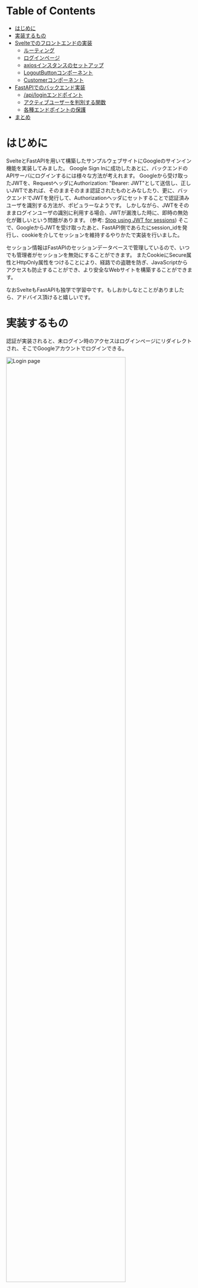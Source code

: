 <!-- <textarea border-style:dotted="border-style:dotted" class="markdown" disabled="disabled"> -->
<!-- <a href="" target="_blank"><img src="" width="30%"></a> -->

Table of Contents
=================

* [はじめに](#はじめに)
* [実装するもの](#実装するもの)
* [Svelteでのフロントエンドの実装](#svelteでのフロントエンドの実装)
   * [ルーティング](#ルーティング)
   * [ログインページ](#ログインページ)
   * [axiosインスタンスのセットアップ](#axiosインスタンスのセットアップ)
   * [LogoutButtonコンポーネント](#logoutbuttonコンポーネント)
   * [Customerコンポーネント](#customerコンポーネント)
* [FastAPIでのバックエンド実装](#fastapiでのバックエンド実装)
   * [/api/loginエンドポイント](#apiloginエンドポイント)
   * [アクティブユーザーを判別する関数](#アクティブユーザーを判別する関数)
   * [各種エンドポイントの保護](#各種エンドポイントの保護)
* [まとめ](#まとめ)

# はじめに

SvelteとFastAPIを用いて構築したサンプルウェブサイトにGoogleのサインイン機能を実装してみました。
Google Sign Inに成功したあとに、バックエンドのAPIサーバにログインするには様々な方法が考えれます。
Googleから受け取ったJWTを、RequestヘッダにAuthorization: "Bearer: JWT"として送信し、正しいJWTであれば、そのままそのまま認証されたものとみなしたり、更に、バックエンドでJWTを発行して、Authorizationヘッダにセットすることで認証済みユーザを識別する方法が、ポピュラーなようです。
しかしながら、JWTをそのままログインユーザの識別に利用する場合、JWTが漏洩した時に、即時の無効化が難しいという問題があります。
(参考: [Stop using JWT for sessions](http://cryto.net/~joepie91/blog/2016/06/13/stop-using-jwt-for-sessions/))
そこで、GoogleからJWTを受け取ったあと、FastAPI側であらたにsession_idを発行し、cookieを介してセッションを維持するやりかたで実装を行いました。

セッション情報はFastAPIのセッションデータベースで管理しているので、いつでも管理者がセッションを無効にすることができます。
またCookieにSecure属性とHttpOnly属性をつけることにより、経路での盗聴を防ぎ、JavaScriptからアクセスも防止することができ、より安全なWebサイトを構築することができます。

なおSvelteもFastAPIも独学で学習中です。もしおかしなとことがありましたら、アドバイス頂けると嬉しいです。

# 実装するもの

認証が実装されると、未ログイン時のアクセスはログインページにリダイレクトされ、そこでGoogleアカウントでログインできる。

<a href="https://github.com/ktaka-ccmp/react-api-oauth2-example/blob/master/images/AuthLogin3-2.png" target="_blank">
<img src="https://github.com/ktaka-ccmp/react-api-oauth2-example/blob/master/images/AuthLogin3-2.png" width="80%" alt="Login page" title="Login page">
</a>

Customerページは、認証に成功した場合にのみ表示することができます。

<a href="https://github.com/ktaka-ccmp/react-api-oauth2-example/blob/master/images/AuthCustomer.png" target="_blank">
<img src="https://github.com/ktaka-ccmp/react-api-oauth2-example/blob/master/images/AuthCustomer.png" width="80%" alt="Customer page for authenticated users" title="Customer page for authenticated users">
</a>

FastAPIではSwagger UIによるドキュメントページが自動生成されます。

<a href="https://github.com/ktaka-ccmp/react-api-oauth2-example/blob/master/images/fastapi01.png" target="_blank">
<img src="https://github.com/ktaka-ccmp/react-api-oauth2-example/blob/master/images/fastapi01.png" width="80%" alt="FastAPI OpenAPI doc page" title="FastAPI OpenAPI doc page">
</a>

# Svelteでのフロントエンドの実装

Svelteをフロントエンドを実装します。バックエンドからcustomerデータを取得しテーブル表示するページに、Google OAuth2を利用した認証機能を実装します。

Google Sign Inに成功し、取得したJWTをバックエンドのAPIサーバに送信します。
バックエンド側は、JWTをベリファイしユーザーアカウントを作成し、session_idをcookieにセットしてレスポンスを返信します。
これ以降、バックエンドにリクエストを送る際には、常にcookieにsession_idをセットして、リクエストを送信します。

実装したコードは以下のレポジトリにあります。
* https://github.com/ktaka-ccmp/react-api-oauth2-example/tree/master/google-oauth/frontend-svelte

ログイン機能の実装ポイントについて以下に説明します。

## ルーティング

* svelete-routingを利用します。
* **/customer**はCustomerコンポーネントを表示します。
* **/login**はLoginPageコンポーネントを表示します。

App.svelte
```
<script>
  import { Router, Link, Route } from "svelte-routing";
  import Top from "./components/Top.svelte";
  import Customer from "./components/Customer.svelte";
  import NoMatch from "./components/NoMatch.svelte";
  import LoginPage from "./components/LoginPage.svelte";

  export let url = "";
</script>

<div class="container-sm">
  <Router {url}>
    <nav>
      <table class="table-borderless table-responsive">
        <tbody>
          <tr><td><Link to="/">Top</Link></td></tr>
          <tr><td><Link to="/customer">Customer</Link></td></tr>
        </tbody>
      </table>
    </nav>

    <div>
      <Route path="/"><Top /></Route>
      <Route path="/customer"><Customer /></Route>
      <Route path="/login"><LoginPage /></Route>
      <Route path="*"><NoMatch /></Route>
    </div>
  </Router>
</div>
```

## ログインページ

* GoogleのSign Inボタンを表示します。
* OneTapインターフェースも表示します。
* GoogleでSign In後に、コールバックファンクションbackendAuthを呼び出します。
* backendAuthで、Google Sign Inで得られたレスポンスをhttp://localhost/api/login に送信します。レスポンスにはJWTトークンが含まれます。
* バックエンドでのログインが成功した場合、**/login** の直前にいたページにリダイレクトします。
* バックエンドでのログインに失敗した場合、後述のapiAxios.interceptorのエラー処理が行われます。すなわち、もう一度**/login** ページにリダイレクトされます。

LoginPage.svelte
```
<script>
  import { onMount } from "svelte";
  import { apiAxios } from "../lib/apiAxios";
  import { useLocation, navigate } from "svelte-routing";

  let location = useLocation();
  let origin = $location.state?.from;

  const backendAuth = (response) => {
    const data = JSON.stringify(response, null, 2);

    apiAxios
      .post(`/api/login/`, data)
      .then((res) => {
        navigate(origin, { replace: true });
      });
  };

  onMount(() => {

    google.accounts.id.initialize({
      /* global google */
      client_id: import.meta.env.VITE_APP_GOOGLE_OAUTH2_CLIENT_ID,
      callback: (r) => backendAuth(r),
      ux_mode: "popup",
    });

    google.accounts.id.renderButton(document.getElementById("signInDiv"), {
      theme: "filled_blue",
      size: "large",
      shape: "circle",
    });

    google.accounts.id.prompt();
  });
</script>

<main>
  <h2>Login page</h2>
  <div id="signInDiv"></div>
</main>
```

## axiosインスタンスのセットアップ

* **withCredentials: true**をセットすることにより、axiosはcookieを送信するようになります。
* axiosのinterceptorsで、error処理を行います。バックエンドから**401 Unauthorized**、**403 Forbidden** が返ってきた場合、/loginへリダイレクトします。

apiAxios.js
```
import axios from "axios";
import { navigate } from "svelte-routing";

export const apiAxios = axios.create({
  baseURL: `${import.meta.env.VITE_APP_API_SERVER}`,
  withCredentials: true,
});

apiAxios.interceptors.response.use(
  (response) => {
    return response;
  },
  (error) => {
    if (error.response.status === 401 || error.response.status === 403) {
        console.log(
        "apiAxios failed. Redirecting to /login... from",
        location.pathname
      );
      navigate("/login", { state: { from: location.pathname }, replace: true });
    }
    return Promise.reject(error);
  }
);
```

## LogoutButtonコンポーネント

* Logoutボタンを表示するコンポーネントです。
* onMount時に、バックエンドサーバにアクセスし、ログインしているユーザーのユーザー情報を取得します。
* cookieにsession_idが無い場合、すなわち未ログインの場合にはユーザー情報に失敗し、apiAxios.interceptorのエラー処理により、**/login** ページにリダイレクトされます。

```
<script>
  import { onMount } from "svelte";
  import { apiAxios } from "../lib/apiAxios.js";

  let user;

  onMount(() => {
    console.log("Logout Component Mounted");
    getUser();
  });

  const handleLogout = () => {
    user = null;
    apiAxios
      .get(`/api/logout/`)
      .then((res) => {
        console.log("backendLogout", res);
        getUser();
      })
      .catch((error) => console.log("Logout failed: ", error));
  };

  const getUser = () => {
    apiAxios
      .get(`/api/user/`)
      .then((res) => {
        user = res.data;
        console.log("getUser: user:", user);
      })
      .catch((error) => console.log("getUser faild: ", error.response));
  };

  const onLogout = handleLogout;
</script>

<div>
  Authenticated as {user?.username} &nbsp;
  <button type="button" on:click={onLogout}>Sign Out</button>
</div>
```

## Customerコンポーネント

* バックエンドサーバからデータを取得し、テーブル表示するコンポーネント。
* **LogoutButton** コンポーネントがページ内に配置されているので、未ログインの場合には、**/login** ページにリダイレクトされる。

```
<script>
  import { onMount } from "svelte";
  import { apiAxios } from "../lib/apiAxios";
  import LogoutButton from "./LogoutButton.svelte";

  let customers = [];

  const getCustomers = async () => {
    await apiAxios
      .get(`/api/customer/`)
      .then((res) => {
        customers = res.data.results;
      })
      .catch((error) => {
        console.log(error);
      });
  };

  onMount(async () => {
    getCustomers();
  });
</script>

<LogoutButton />

<h2>This is Customer.</h2>

{#await customers}
  <p>Loading ...</p>
{:then customers}
  <div class="table-responsive">
    <table class="table table-bordered table-hover table-striped">
      <thead class="table-light">
        <tr>
          <th>id</th>
          <th>name</th>
          <th>email</th>
        </tr>
      </thead>
      <tbody>
        {#each customers as cs}
          <tr>
            <td>{cs.id}</td>
            <td>{cs.name}</td>
            <td>{cs.email}</td>
          </tr>
        {/each}
      </tbody>
    </table>
  </div>
{/await}
```

# FastAPIでのバックエンド実装

FastAPIを使用して、バックエンドのAPIサーバを実装します。
フロントエンドから受け取ったJWTのVerifyに成功した場合、ログインユーザーのsession_idを発行しセッションデータベースに登録します。
作成したsession_idをcookieにセットし、レスポンスを送信します。
受け取ったJWTに対応するユーザーがデータベースに存在しない場合、あらたにユーザーを作成します。

認証で保護されたエンドポイントへのリクエストを受け取った場合、cookieにセットされたsession_idとセッションデータベースを照合し、有効なセッション情報が存在している場合のみ、要求されたデータを返信します。

実装したコードは以下のレポジトリにあります。
* https://github.com/ktaka-ccmp/react-api-oauth2-example/tree/master/google-oauth/backend-fastapi

ログイン機能の実装ポイントについて以下に説明します。

## /api/loginエンドポイント

* フロントエンドからJWTを受け取り、[verify](https://github.com/googleapis/google-auth-library-python/blob/main/google/oauth2/id_token.py#L107)します。verifyにはgoogleのエンドポイントから取得した公開証明書を使います。
* verifyに成功すると、JWT内のemailアドレスを用いusername="emailアドレス"、email="emailアドレス"として、ユーザーデータベースにユーザーを登録します。
* 作成したユーザーの情報と新に作成したsession_idをセッションデータベースに登録します。
* cookieにsession_idをセットし、レスポンスを返します。

auth/auth.py
```
async def VerifyToken(jwt: str):
    try:
        idinfo = id_token.verify_oauth2_token(
            jwt,
            requests.Request(),
            settings.google_oauth2_client_id)
    except ValueError:
        print("Error: Failed to validate JWT token with GOOGLE_OAUTH2_CLIENT_ID=" + settings.google_oauth2_client_id +".")
        return None

    print("idinfo: ", idinfo)
    return idinfo

@router.post("/login")
async def login(request: Request, response: Response, ds: Session = Depends(get_db), cs: Session = Depends(get_cache)):
    body = await request.body()
    jwt = json.loads(body)["credential"]
    if jwt == None:
        return  Response("Error: No JWT found")
    print("JWT token: " + jwt)

    idinfo = await VerifyToken(jwt)
    if not idinfo:
        print("Error: Failed to validate JWT token")
        return  Response("Error: Failed to validate JWT token")

    user = await GetOrCreateUser(idinfo, ds)

    if user:
        user_dict = get_user_by_name(user.name, ds)
        if not user_dict:
            raise HTTPException(status_code=HTTP_500_INTERNAL_SERVER_ERROR, detail="Error: User not exist in User table in DB.")
        user = UserBase(**user_dict)
        session_id = create_session(user, cs)
        response.set_cookie(
            key="session_id",
            value=session_id,
            httponly=True,
            max_age=1800,
            expires=1800,
        )
    else:
        return Response("Error: Auth failed")
    return {"Authenticated_as": user.name}
```

## アクティブユーザーを判別する関数

* FastAPIが受け取ったリクエストのCookieからsession_idを取り出し、セッションデータベース内のエントリと一致すればログイン済みとみなす。
* **get_current_active_user** で、disabledのフラグが立っていないか判別している。
* **get_admin_user** で、adminのフラグが立っているかどうか判別している。

auth/auth.py
```
async def get_current_user(ds: Session = Depends(get_db), cs: Session = Depends(get_cache), session_id: str = Depends(oauth2_scheme)):
    if not session_id:
        return None

    session = get_session_by_session_id(session_id, cs)
    if not session:
        return None

    username = session["name"]
    user_dict = get_user_by_name(username, ds)
    user=UserBase(**user_dict)

    if not user:
        raise HTTPException(
            status_code=status.HTTP_401_UNAUTHORIZED,
            detail="Invalid authentication credentials",
        )
    return user

async def get_current_active_user(current_user: User = Depends(get_current_user)):
    if not current_user:
        raise HTTPException(status_code=HTTP_401_UNAUTHORIZED, detail="NotAuthenticated")
    if current_user.disabled:
        raise HTTPException(status_code=HTTP_403_FORBIDDEN, detail="Inactive user")
    return current_user

async def get_admin_user(current_user: User = Depends(get_current_active_user)):
    print("CurrentUser: ", current_user)
    if not current_user.admin:
        raise HTTPException(status_code=HTTP_403_FORBIDDEN, detail="Admin Privilege Required")
    return current_user
```

## 各種エンドポイントの保護

* Depends(get_current_active_user) により、**(/api)/user/** エンドポイントはログインユーザーのみがアクセスできる。

auth/auth.py
```
@router.get("/user/")
async def get_user(user: UserBase = Depends(get_current_active_user)):
    return {"username": user.name, "email": user.email,}
```

* **customer/customer.py** で定義されたルートは**dependencies=[Depends(auth.auth.get_current_active_user)]** により、認証済みユーザーのみがアクセスできる。
* **admin/user.py** で定義されたルートは**dependencies=[Depends(auth.auth.get_admin_user)]** により、Adminユーザーのみがアクセスできる。

main.py
```
import admin.debug, admin.user, auth.auth, auth.debug
import customer.customer

app = FastAPI()

app.include_router(
    customer.customer.router,
    prefix="/api",
    tags=["CustomerForAuthenticatedUser"],
    dependencies=[Depends(auth.auth.get_current_active_user)],
)

app.include_router(
    admin.user.router,
    prefix="/api",
    tags=["AdminOnly"],
    dependencies=[Depends(auth.auth.get_admin_user)],
)
```

# まとめ

SvelteとFastAPIを用いて構築したサンプルウェブサイトにGoogleのサインイン機能を実装してみました。
、GoogleからJWTを受け取ったあと、FastAPI側であらたにsession_idを発行し、cookieを介してセッションを維持するやりかたで実装を行いました。
セッション情報はFastAPIのセッションデータベースで管理しているので、いつでも管理者がセッションを無効にすることができます。
またCookieにSecure属性とHttpOnly属性をつけることにより、経路での盗聴を防ぎ、JavaScriptからアクセスも防止することができ、より安全なWebサイトを構築することができます。

<!-- </textarea> -->
